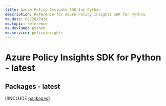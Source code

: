 ```yaml
---
title: Azure Policy Insights SDK for Python
description: Reference for Azure Policy Insights SDK for Python
ms.date: 02/28/2024
ms.topic: reference
ms.devlang: python
ms.service: policyinsights
---
```

# Azure Policy Insights SDK for Python - latest
## Packages - latest
[!INCLUDE [packages](policy-insights-index.md)]